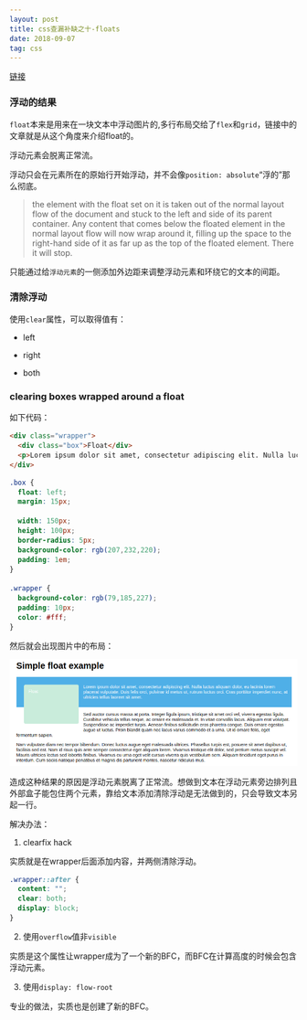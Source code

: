 ```yaml
---
layout: post
title: css查漏补缺之十-floats
date: 2018-09-07
tag: css
---
```


[链接](https://developer.mozilla.org/en-US/docs/Learn/CSS/CSS_layout/Floats)

### 浮动的结果

`float`本来是用来在一块文本中浮动图片的,多行布局交给了`flex`和`grid`，链接中的文章就是从这个角度来介绍float的。

浮动元素会脱离正常流。

浮动只会在元素所在的原始行开始浮动，并不会像`position: absolute`“浮的”那么彻底。

>the element with the float set on it is taken out of the normal layout flow of the document and stuck to the left and side of its parent container. Any content that comes below the floated element in the normal layout flow will now wrap around it, filling up the space to the right-hand side of it as far up as the top of the floated element. There it will stop.

只能通过给`浮动元素`的一侧添加外边距来调整浮动元素和环绕它的文本的间距。

### 清除浮动

使用`clear`属性，可以取得值有：

- left

- right

- both

### clearing boxes wrapped around a float

如下代码：

```html
<div class="wrapper">
  <div class="box">Float</div>
  <p>Lorem ipsum dolor sit amet, consectetur adipiscing elit. Nulla luctus aliquam dolor, eu lacinia lorem placerat vulputate. Duis felis orci, pulvinar id metus ut, rutrum luctus orci. Cras porttitor imperdiet nunc, at ultricies tellus laoreet sit amet. </p>
</div>
```
```css
.box {
  float: left;
  margin: 15px;

  width: 150px;
  height: 100px;
  border-radius: 5px;
  background-color: rgb(207,232,220);
  padding: 1em;
}

.wrapper {
  background-color: rgb(79,185,227);
  padding: 10px;
  color: #fff; 
}
```
然后就会出现图片中的布局：

![clearing-box](/images/css/clearing-box.png)

造成这种结果的原因是浮动元素脱离了正常流。想做到文本在浮动元素旁边排列且外部盒子能包住两个元素，靠给文本添加清除浮动是无法做到的，只会导致文本另起一行。

解决办法：

1. clearfix hack

实质就是在wrapper后面添加内容，并两侧清除浮动。

```css
.wrapper::after {
  content: "";
  clear: both;
  display: block;
}
```

2. 使用`overflow`值非`visible`

实质是这个属性让wrapper成为了一个新的BFC，而BFC在计算高度的时候会包含浮动元素。

3. 使用`display: flow-root`

专业的做法，实质也是创建了新的BFC。